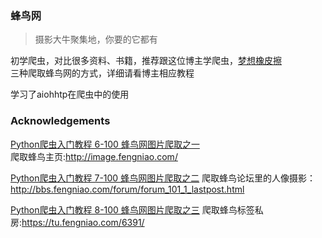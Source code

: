 ### 蜂鸟网
> 摄影大牛聚集地，你要的它都有

初学爬虫，对比很多资料、书籍，推荐跟这位博主学爬虫，[梦想橡皮擦](https://home.cnblogs.com/u/happymeng/)  
三种爬取蜂鸟网的方式，详细请看博主相应教程
 
学习了aiohhtp在爬虫中的使用 


### Acknowledgements

[Python爬虫入门教程 6-100 蜂鸟网图片爬取之一](https://www.cnblogs.com/happymeng/p/10134980.html)     
爬取蜂鸟主页:http://image.fengniao.com/    

[Python爬虫入门教程 7-100 蜂鸟网图片爬取之二](https://www.cnblogs.com/happymeng/p/10141143.html) 
爬取蜂鸟论坛里的人像摄影：http://bbs.fengniao.com/forum/forum_101_1_lastpost.html  

[Python爬虫入门教程 8-100 蜂鸟网图片爬取之三](https://www.cnblogs.com/happymeng/p/10147395.html) 
爬取蜂鸟标签私房:https://tu.fengniao.com/6391/ 
